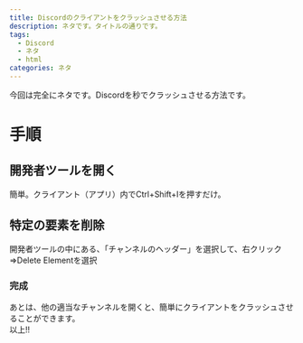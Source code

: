 ```yaml
---
title: Discordのクライアントをクラッシュさせる方法
description: ネタです。タイトルの通りです。
tags:
  - Discord
  - ネタ
  - html
categories: ネタ
---
```

<div class="adservice-pc"></div>
今回は完全にネタです。<wbr>
Discordを秒でクラッシュさせる方法です。<br>
<h1>手順</h1>
<h2>開発者ツールを開く</h2>
簡単。クライアント（アプリ）内でCtrl+Shift+Iを押すだけ。
<h2>特定の要素を削除</h2>
開発者ツールの中にある、「チャンネルのヘッダー」を選択して、右クリック=>Delete Elementを選択<br>
<h3>完成</h3>
あとは、他の適当なチャンネルを開くと、簡単にクライアントをクラッシュさせることができます。<br>
以上!!
<div class="adservice-pc adservice-sp"></div>